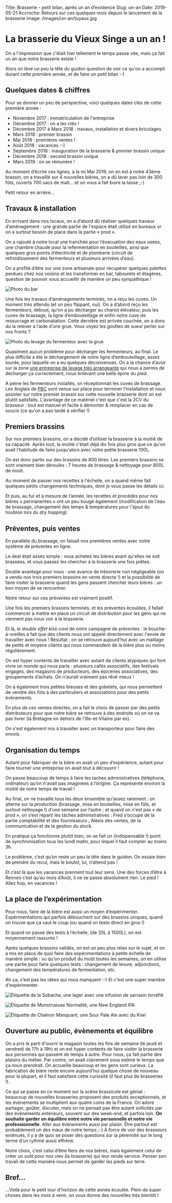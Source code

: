 Title: Brasserie - petit bilan, après un an d’existence
Slug: un-an
Date: 2019-05-21
Accroche: Retours sur ces quelques mois depuis le lancement de la brasserie
image: /images/un-an/tuyaux.jpg

# La brasserie du Vieux Singe a un an !

On a l'impression que c'était hier tellement le temps passe vite, mais ça fait un an que notre brasserie existe !

Alors on lève un peu la tête du guidon question de voir ce qu'on a accompli durant cette première année, et de faire un petit bilan :-)


## Quelques dates & chiffres

Pour se donner un peu de perspective, voici quelques dates clés de cette première année :

- Novembre 2017 : immatriculation de l'entreprise
- Décembre 2017 : on a les clés !
- Décembre 2017 à Mars 2018 : travaux, installation et divers bricolages
- Mars 2018 : premier brassin
- Mai 2018 : premières ventes !
- Août 2018 : vacances :-)
- Septembre 2018 : inauguration de la brasserie & premier brassin unique
- Décembre 2018 : second brassin unique
- Mars 2019 : on se rémunère !

Au moment d’écrire ces lignes, à la mi Mai 2019, on en est à notre 43ème brassin, on a travaillé sur 4 nouvelles bières, on a dû laver pas loin de 300 fûts, ouverts 700 sacs de malt… et on vous a fait boire la tasse ;-)

Petit retour en arrière…

## Travaux & installation

En arrivant dans nos locaux, on a d’abord dû réaliser quelques travaux d’aménagement : une grande partie de l'espace était utilisé en bureaux or on a surtout besoin de place dans la partie « prod ».

On a rajouté à notre local une tranchée pour l’évacuation des eaux usées, une chambre chaude pour la refermentation en bouteilles, ainsi que quelques gros points d’électricité et de plomberie (circuit de refroidissement des fermenteurs et plusieurs arrivées d’eau).

On a profité d’être sur une zone artisanale pour récupérer quelques palettes perdues chez nos voisins et les transformer en bar, tabourets et étagères, question de pouvoir vous accueillir de manière un peu sympathique !

![Photo du bar](/images/un-an/bar.jpg)

Une fois les travaux d’aménagements terminés, on a reçu les cuves. Un moment très attendu (et un peu flippant, oui). On a d’abord reçu les fermenteurs, debout, qu’on a pu décharger au chariot élévateur, puis les cuves de brassage, la ligne d’embouteillage et enfin notre cuve de ressucrage et carbonatation. Cette dernière est arrivée couchée, on a donc du la relever à l’aide d’une grue. Vous voyez les gouttes de sueur perler sur nos fronts ?

![Photo du levage du fermenteur avec la grue](/images/un-an/dechargement.jpg)

Quasiment aucun problème pour décharger les fermenteurs, au final. Le plus difficile a été le déchargement de notre ligne d’embouteillage, assez lourde, pour laquelle on a eu quelques déconvenues. On a la chance d’avoir sur la zone [une entreprise de levage très arrangeante](https://www.jfblevage.fr/) qui nous a permis de décharger ça correctement, nous enlevant une belle épine du pied.

A peine les fermenteurs installés, on réceptionnait les cuves de brassage. Les Anglais de [PBC](https://www.pbcbreweryinstallations.com/) sont venus sur place pour terminer l’installation et nous assister sur notre premier brassin sur cette nouvelle brasserie dont on est plutôt satisfaits.
L'avantage de ce matériel c'est que c'est la 2CV du brasseur : tout est manuel et facile à démonter & remplacer en cas de soucis (ce qu'on a pas tardé à vérifier !)

## Premiers brassins

Sur nos premiers brassins, on a décidé d’utiliser la brasserie à la moitié de sa capacité. Après tout, la moitié c'était déjà dix fois plus gros que ce qu'on avait l'habitude de faire jusqu'alors avec notre petite brasserie 100L.

On est donc partis sur des brassins de 800 litres. Les premiers brassins se sont vraiment bien déroulés : 7 heures de brassage & nettoyage pour 800L de moût.

Au moment de passer nos recettes à l'échelle, on a quand même fait quelques petits changements techniques, dont je vous passe les détails ici.

Et puis, au fur et à mesure de l’année, les recettes et procédés pour nos bières « permanentes » ont un peu bougé également (modification de l'eau de brassage, changement des temps & températures pour l'ajout du houblon lors du *dry hopping*)

## Préventes, puis ventes

En parallèle du brassage, on faisait nos premières ventes avec notre système de préventes en ligne.

Le deal était assez simple : vous achetez les bières avant qu'elles ne soit brassées, et vous passez les chercher à la brasserie une fois prêtes.

Double avantage pour nous : une avance de trésorerie non négligeable (on a vendu nos trois premiers brassins en vente directe !) et la possibilité de faire visiter la brasserie quand les gens passent chercher leurs bières : un bon moyen de se rencontrer.

Notre retour sur ces préventes est vraiment positif. 

Une fois les premiers brassins terminés, et les préventes écoulées, il fallait commencer à mettre en place un circuit de distribution pour les gens qui ne viennent pas nous voir à la brasserie.

Et là, *le double effet kiss-cool* de notre campagne de préventes : le bouche-à-oreilles a fait que des clients nous ont appelé directement avec l'envie de travailler avec nous ! Résultat : on se retrouve aujourd'hui avec un maillage de petits et moyens clients qui nous commandent de la bière plus ou moins régulièrement.

On est hyper contents de travailler avec autant de clients atypiques qui font vivre un monde qui nous parle : plusieurs cafés associatifs, des festivals engagés, des magasins de producteurs, des épiceries associatives, des groupements d’achats. On n'aurait vraiment pas rêvé mieux !

On a également trois petites tireuses et des gobelets, qui nous permettent de vendre des fûts à des particuliers et associations pour des petits évènements.

En plus de ces ventes directes, on a fait le choix de passer par des petits distributeurs pour que notre bière se retrouve à des endroits où on ne va pas livrer (la Bretagne en dehors de l'Ille-et-Vilaine par ex).

On s'est également mis à travailler avec un transporteur pour faire des envois.

## Organisation du temps

Autant pour fabriquer de la bière on avait un peu d’expérience, autant pour faire tourner une entreprise on avait tout à découvrir ! 

On passe beaucoup de temps à faire les taches administratives (téléphone, ordinateur) qu’on n'avait pas imaginées à l’origine. Ça représente environ la moitié de notre temps de travail !

Au final, on ne travaille tous les deux ensemble qu'assez rarement : on alterne sur la *production* (brassage, mise en bouteilles, mise en fûts, et surtout nettoyage !) d’une semaine sur l’autre ; et quand on n'est pas « de prod », on s’est réparti les tâches administratives : Fred s’occupe de la partie comptabilité et des fournisseurs ; Alexis des ventes, de la communication et de la gestion du stock.

En pratique ça fonctionne plutôt bien, on se fait un (indispensable !) point de synchronisation tous les lundi matin, pour lequel il faut compter au moins 3h.

Le problème, c’est qu’on reste un peu la tête dans le guidon. On essaie bien de prendre du recul, mais le boulot, lui, n’attend pas !

Et c’est là que les vacances prennent tout leur sens. Une des forces d’être à Rennes c’est qu’au mois d’Août, il ne se passe absolument rien. Le pied ! Allez hop, en vacances !

## La place de l’expérimentation

Pour nous, faire de la bière est aussi un moyen d’expérimenter. Expérimentations qui parfois débouchent sur des brassins uniques, quand on trouve que ça vaut le coup (ou quand on teste direct en gros !)

Et quand on passe des tests à l’échelle, (de 20L à 1500L), on est moyennement rassurés !

Après quelques brassins validés, on est un peu plus relax sur le sujet, et on a mis en place de quoi faire des expérimentations à petite échelle de manière simple : vu qu'on produit du moût toutes les semaines, on en utilise une partie pour faire quelques tests : changement de levure, adjonctions, changement des températures de fermentation, etc.

Ah ça, c’est pas les idées qui nous manquent :-) Et c'est une super manière d'expérimenter.

![Étiquette de la Sobacha, une lager avec une infusion de sarrasin torréfié](/images/experimentations/sobacha.png)

![Étiquette de Monstrueuse Normalité, une New England IPA](/images/experimentations/monstrueuse-normalite.png)

![Étiquette de Chaînon Manquant, une Sour Pale Ale avec du Kiwi](/images/experimentations/chainon-manquant.png)

## Ouverture au public, évènements et équilibre

On a pris le parti d'ouvrir le magasin toutes les fins de semaine (le jeudi et vendredi de 17h à 19h) et on est hyper contents de faire visiter la brasserie aux personnes qui passent de temps à autre. Pour nous, ça fait partie des plaisirs du métier. Par contre, on avait clairement sous estimé le temps que ça nous prendrait. On accueille beaucoup et les gens sont curieux. La fabrication de bière reste encore aujourd’hui quelque chose de nouveau pour la plupart, et il faut satisfaire cette curiosité (il faut plus de brasseries !).

Ce qui se passe en ce moment sur la scène brassicole est génial : beaucoup de nouvelles brasseries proposent des produits exceptionnels, et les évènements se multiplient aux quatre coins de la France. On adore partager, goûter, discuter, mais on ne pensait pas être autant sollicités par des évènements extérieurs, souvent sur des week-end, et parfois loin. **On souhaite garder un équilibre entre notre vie personnelle et notre vie professionnelle**. Aller aux évènements aussi par plaisir. Être partout est probablement un des maux de notre temps ;-) À force de voir des brasseurs exténués, il y a de quoi se poser des questions sur la pérennité sur le long terme d’un rythme aussi effréné.

Notre choix, c’est celui d’être fiers de nos bières, mais également celui de créer un outil pour nos vies (la brasserie) qui leur rende service. Penser son travail de cette manière nous permet de garder les pieds sur terre.

## Bref…

…Voilà pour le petit tour d'horizon de cette année écoulée. Plein de super choses dans les mois à venir, on vous donne des nouvelles très bientôt !
